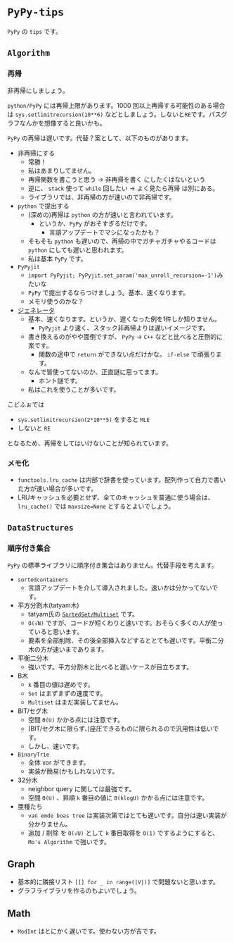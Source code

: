 # `PyPy-tips`

`PyPy` の `tips` です。

## `Algorithm`

### 再帰
非再帰にしましょう。

`python/PyPy` には再帰上限があります。1000 回以上再帰する可能性のある場合は `sys.setlimitrecursion(10**6)` などとしましょう。しないと`RE`です。パスグラフなんかを想像すると良いかも。

`PyPy` の再帰は遅いです。代替？案として、以下のものがあります。
- 非再帰にする
  - 常勝！
  - 私はあまりしてません。
  - 再帰関数を書こうと思う -> 非再帰を書く にしたくはないという
  - 逆に、 `stack` 使って `while` 回したい -> よく見たら再帰 は別にある。
  - ライブラリでは、非再帰の方が速いので非再帰です。
- `python` で提出する
  - (深めの)再帰は `python` の方が速いと言われています。
    - というか、`PyPy` がおそすぎるだけです。
      - 言語アップデートでマシになったかも？
  - そもそも `python` も遅いので、再帰の中でガチャガチャやるコードは `python` にしても遅いと思われます。
  - 私は基本 `PyPy` です。
- `PyPyjit`
  - `import PyPyjit; PyPyjit.set_param('max_unroll_recursion=-1')`みたいな
  - `PyPy` で提出するならつけましょう。基本、速くなります。
  - メモリ使うのかな？
- [ジェネレータ](https://github.com/cheran-senthil/PyRival/blob/master/pyrival/misc/bootstrap.py)
  - 基本、速くなります。というか、遅くなった例を1件しか知りません。
    - `PyPyjit` より速く、スタック非再帰よりは遅いイメージです。
  - 書き換えるのがやや面倒ですが、 `PyPy` -> `C++` などと比べると圧倒的に楽です。
    - 関数の途中で `return` ができない点だけかな。 `if-else` で頑張ります。
  - なんで皆使ってないのか、正直謎に思ってます。
    - ホント謎です。
  - 私はこれを使うことが多いです。

こどふぉでは
  - `sys.setlimitrecursion(2*10**5)` をすると `MLE`
  - しないと `RE`

となるため、再帰をしてはいけないことが知られています。

### メモ化
- `functools.lru_cache` は内部で辞書を使っています。配列作って自力で書いた方が速い場合が多いです。
- LRUキャッシュを必要とせず、全てのキャッシュを普通に使う場合は、`lru_cache()` では `maxsize=None` とするとよいでしょう。

## `DataStructures`

### 順序付き集合

`PyPy` の標準ライブラリに順序付き集合はありません。代替手段を考えます。

- `sortedcontainers`
  - 言語アップデートを介して導入されました。速いかは分かってないです。
- 平方分割木(tatyam木)
  - tatyam氏の [`SortedSet/Multiset`](https://github.com/tatyam-prime/SortedSet) です。
  - `O(√N)` ですが、コードが短くわりと速いです。おそらく多くの人が使っていると思います。
  - 要素を全部削除、その後全部挿入などするととても遅いです。平衡二分木の方が速いまであります。
- 平衡二分木
  - 強いです。平方分割木と比べると遅いケースが目立ちます。
- B木
  - `k` 番目の値は遅めです。
  - `Set` はまずまずの速度です。
  - `Multiset` はまだ実装してません。
- BIT/セグ木
  - 空間 `Θ(U)` かかる点には注意です。
  - (BIT/セグ木に限らず、)座圧できるものに限られるので汎用性は低いです。
  - しかし、速いです。
- `BinaryTrie`
  - 全体 xor ができます。
  - 実装が簡易(かもしれない)です。
- 32分木
  - neighbor query に関しては最強です。
  - 空間 `Θ(U)` 、昇順 `k` 番目の値に `Θ(klogU)` かかる点には注意です。
- 亜種たち
  - `van emde boas tree` は実装次第ではとても遅いです。自分は速い実装が分かりません。
  - 追加 / 削除 を `O(√U)` として `k` 番目取得を `O(1)` でするようにすると、`Mo's Algorithm` で強いです。

## Graph
- 基本的に隣接リスト `[[] for _ in range(|V|)]` で問題ないと思います。
- グラフライブラリを作るのもよいでしょう。

## Math
- `ModInt` はとにかく遅いです。使わない方が吉です。

